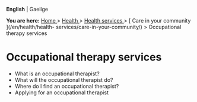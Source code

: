 **English** |  Gaeilge 

**You are here:** [ Home ](/en/) > [ Health ](/en/health/) > [ Health services
](/en/health/health-services/) > [ Care in your community ](/en/health/health-
services/care-in-your-community/) > Occupational therapy services

#  Occupational therapy services

  * What is an occupational therapist? 
  * What will the occupational therapist do? 
  * Where do I find an occupational therapist? 
  * Applying for an occupational therapist 
